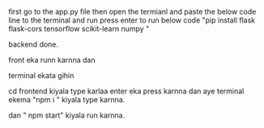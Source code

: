 first go to the app.py file then open the termianl and paste the below code line to the terminal and run press enter to run below code
"pip install flask flask-cors tensorflow scikit-learn numpy "

backend done.

front eka runn karnna dan


terminal ekata gihin

cd frontend kiyala type karlaa enter eka press karnna
dan aye terminal ekema "npm i " kiyala type karnna.

dan " npm start"  kiyala run karnna.
